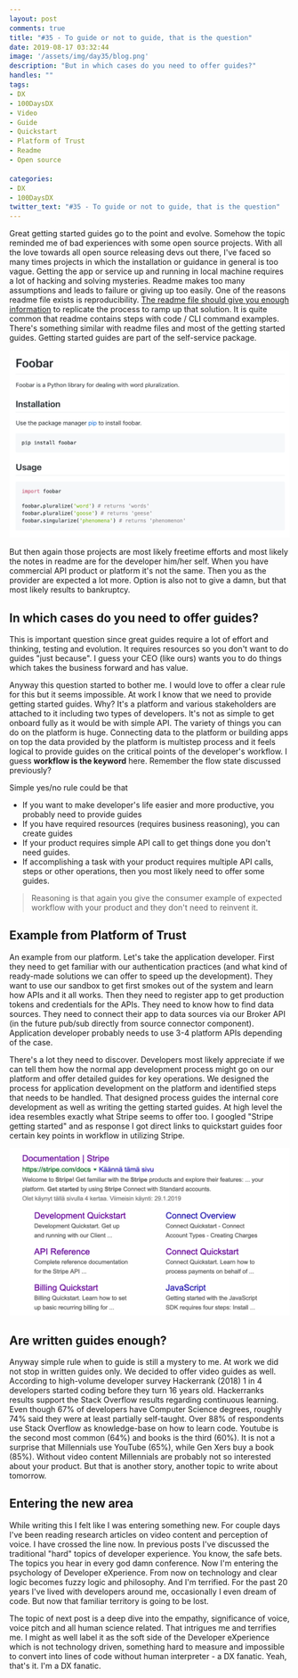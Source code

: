```yaml
---
layout: post
comments: true
title: "#35 - To guide or not to guide, that is the question"
date: 2019-08-17 03:32:44
image: '/assets/img/day35/blog.png'
description: "But in which cases do you need to offer guides?"
handles: ""
tags:
- DX 
- 100DaysDX
- Video
- Guide
- Quickstart
- Platform of Trust
- Readme
- Open source

categories:
- DX
- 100DaysDX
twitter_text: "#35 - To guide or not to guide, that is the question"
---
```


Great getting started guides go to the point and evolve. Somehow the topic reminded me of bad experiences with some open source projects. With all the love towards all open source releasing devs out there, I've faced so many times projects in which the installation or guidance in general is too vague. Getting the app or service up and running in local machine requires a lot of hacking and solving mysteries. Readme makes too many assumptions and leads to failure or giving up too easily. One of the reasons readme file exists is reproducibility. [The readme file should give you enough information](https://www.makeareadme.com/) to replicate the process to ramp up that solution. It is quite common that readme contains steps with code / CLI command examples. There's something similar with readme files and most of the getting started guides. Getting started guides are part of the self-service package. 

<img itemprop="image" src="/assets/img/day35/readme.png" alt="{{site.name}}"/>
 
But then again those projects are most likely freetime efforts and most likely the notes in readme are for the developer him/her self. When you have commercial API product or platform it's not the same. Then you as the provider are expected a lot more. Option is also not to give a damn, but that most likely results to bankruptcy. 

## In which cases do you need to offer guides? 

This is important question since great guides require a lot of effort and thinking, testing and evolution. It requires resources so you don't want to do guides "just because". I guess your CEO (like ours) wants you to do things which takes the business forward and has value. 

Anyway this question started to bother me. I would love to offer a clear rule for this but it seems impossible. At work I know that we need to provide getting started guides. Why? It's a platform and various stakeholders are attached to it including two types of developers. It's not as simple to get onboard fully as it would be with simple API. The variety of things you can do on the platform is huge. Connecting data to the platform or building apps on top the data provided by the platform is multistep process and it feels logical to provide guides on the critical points of the developer's workflow. I guess **workflow is the keyword** here. Remember the flow state discussed previously? 

Simple yes/no rule could be that 
- If you want to make developer's life easier and more productive, you probably need to provide guides
- If you have required resources (requires business reasoning), you can create guides 
- If your product requires simple API call to get things done you don't need guides.
- If accomplishing a task with your product requires multiple API calls, steps or other operations, then you most likely need to offer some guides. 

<blockquote>Reasoning is that again you give the consumer example of expected workflow with your product and they don't need to reinvent it.</blockquote>  

## Example from Platform of Trust 

An example from our platform. Let's take the application developer. First they need to get familiar with our authentication practices (and what kind of ready-made solutions we can offer to speed up the development). They want to use our sandbox to get first smokes out of the system and learn how APIs and it all works. Then they need to register app to get production tokens and credentials for the APIs. They need to know how to find data sources. They need to connect their app to data sources via our Broker API (in the future pub/sub directly from source connector component). Application developer probably needs to use 3-4 platform APIs depending of the case. 

There's a lot they need to discover. Developers most likely appreciate if we can tell them how the normal app development process might go on our platform and offer detailed guides for key operations. We designed the process for application development on the platform and identified steps that needs to be handled. That designed process guides the internal core development as well as writing the getting started guides. At high level the idea resembles exactly what Stripe seems to offer too. I googled "Stripe getting started" and as response I got direct links to quickstart guides foor certain key points in workflow in utilizing Stripe. 

<img itemprop="image" src="/assets/img/day35/google.png" alt="{{site.name}}"/>

## Are written guides enough? 

Anyway simple rule when to guide is still a mystery to me. At work we did not stop in written guides only. We decided to offer video guides as well. According to high-volume developer survey Hackerrank (2018) 1 in 4 developers started coding before they turn 16 years old. Hackerranks results support the Stack Overflow results regarding continuous learning. Even though 67% of developers have Computer Science degrees, roughly 74% said they were at least partially self-taught. Over 88% of respondents use Stack Overflow as knowledge-base on how to learn code. Youtube is the second most common (64%) and books is the third (60%). It is not a surprise that Millennials use YouTube (65%), while Gen Xers buy a book (85%). Without video content Millennials are probably not so interested about your product. But that is another story, another topic to write about tomorrow. 

## Entering the new area

While writing this I felt like I was entering something new. For couple days I've been reading research articles on video content and perception of voice. I have crossed the line now. In previous posts I've discussed the traditional "hard" topics of developer experience. You know, the safe bets. The topics you hear in every god damn conference. Now I'm entering the psychology of Developer eXperience. From now on technology and clear logic becomes fuzzy logic and philosophy. And I'm terrified. For the past 20 years I've lived with developers around me, occasionally I even dream of code. But now that familiar territory is going to be lost. 

The topic of next post is a deep dive into the empathy, significance of voice, voice pitch and all human science related. That intrigues me and terrifies me. I might as well label it as the soft side of the Developer eXperience which is not technology driven, something hard to measure and impossible to convert into lines of code without human interpreter - a DX fanatic. Yeah, that's it. I'm a DX fanatic. 
